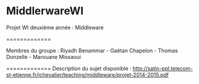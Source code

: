 MiddlerwareWI
=============

Projet WI deuxième année : Middleware

=============

Membres du groupe : Riyadh Benammar - Gaëtan Chapelon - Thomas Donzelle - Marouane Missaoui

=============
Description du sujet disponible : http://satin-ppl.telecom-st-etienne.fr/jchevalier/teaching/middleware/projet-2014-2015.pdf
